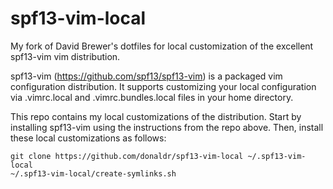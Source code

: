 spf13-vim-local
===============

My fork of David Brewer's dotfiles for local customization of the excellent spf13-vim vim distribution.

spf13-vim (https://github.com/spf13/spf13-vim) is a packaged vim configuration
distribution.  It supports customizing your local configuration via
.vimrc.local and .vimrc.bundles.local files in your home directory. 

This repo contains my local customizations of the distribution. Start by
installing spf13-vim using the instructions from the repo above. Then, install
these local customizations as follows:

    git clone https://github.com/donaldr/spf13-vim-local ~/.spf13-vim-local
    ~/.spf13-vim-local/create-symlinks.sh
